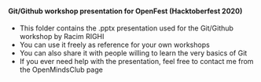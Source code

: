 #### Git/Github workshop presentation for OpenFest (Hacktoberfest 2020)

- This folder contains the .pptx presentation used for the Git/Github workshop by Racim RIGHI
- You can use it freely as reference for your own workshops
- You can also share it with people willing to learn the very basics of Git
- If you ever need help with the presentation, feel free to contact me from the OpenMindsClub page
